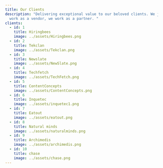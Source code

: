```yaml
---
title: Our Clients
description: "Delivering exceptional value to our beloved clients. We just not
  work as a vendor, we work as a partner. "
clients:
  - id: 1
    title: Hiringbees
    image: ../assets/Hiringbees.png
  - id: 2
    title: Tekclan
    image: ../assets/Tekclan.png
  - id: 3
    title: Newslate
    image: ../assets/NewSlate.png
  - id: 4
    title: Techfetch
    image: ../assets/TechFetch.png
  - id: 5
    title: ContentConcepts
    image: ../assets/ContentConcepts.png
  - id: 6
    title: Inquetec
    image: ../assets/inquetec1.png
  - id: 7
    title: Eatout
    image: ../assets/eatout.png
  - id: 8
    title: Natural minds
    image: ../assets/naturalminds.png
  - id: 9
    title: Archimedis
    image: ../assets/archimedis.png
  - id: 10
    title: chase
    image: ../assets/chase.png
---
```

